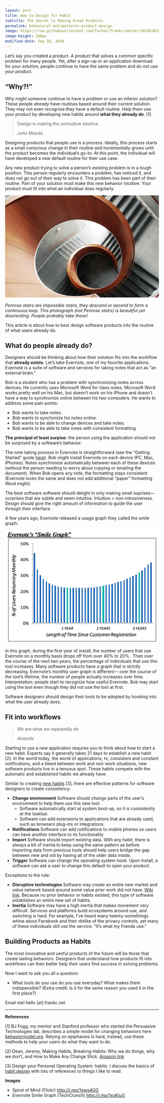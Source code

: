 ```yaml
---
layout: post
title: How to Design for Habit
subtitle: The Secret to Making Great Products
permalink: behavioral-antipatterns-product-design
image: https://raw.githubusercontent.com/fxchen/frankc/master/2014%20July/spiral.jpg
image-height: 160px
modified-date: Sep 16, 2018
---
```

Let’s say you created a product. A product that solves a common specific problem for many people. Yet, after a sign-up or an application download for your solution, people continue to have the same problem and <em>do not use your product</em>.
<h2 id="why">“Why?!”</h2>
Why might someone continue to have a problem or use an inferior solution? These people <em>already</em> have routines based around their current solution. They may not even recognize they have a default routine. Help them use your product by developing new habits around <strong>what they already do</strong>. [1]
<blockquote>Design is making the unintuitive intuitive.

<em>John Maeda</em></blockquote>
Designing products that people use is a process. Ideally, this process starts as a small conscious change in their routine and incrementally grows until the product becomes the individual’s go-to. At this point, the individual will have developed a new default <em>routine</em> for their use case.

Any new product trying to solve a person’s existing problem is in a tough position. This person regularly encounters a problem, has noticed it, and does not go out of their way to solve it. This problem has been part of their routine. Part of your solution must make this new behavior intuitive. Your product <em>must</em> fit into what an individual does regularly.

<img src="https://raw.githubusercontent.com/fxchen/frankc/master/2014%20July/spiral.jpg" alt="Penrose stairs are impossible stairs, they descend or ascend to form a continuous loop. This photograph (not Penrose stairs) is beautiful yet disorienting. People probably take these!" />

<em>Penrose stairs are impossible stairs, they descend or ascend to form a continuous loop. This photograph (not Penrose stairs) is beautiful yet disorienting. People probably take these!</em>

This article is about how to best design software products into the routine of what users already do.
<h2 id="whatdopeoplealreadydo">What do people already do?</h2>
Designers should be thinking about how their solution fits into the workflow that <strong>already exists</strong>. Let’s take Evernote, one of my favorite applications. Evernote is a suite of software and services for taking notes that act as “an external brain.”

Bob is a student who has a problem with synchronizing notes across devices. He currently uses Microsoft Word for class notes. Microsoft Word works pretty well on his Mac, but doesn’t work on his iPhone and doesn’t have a way to synchronize online between his two computers. He wants to address some pain points:
<ul>
  <li>Bob wants to take notes.</li>
  <li>Bob wants to synchonize his notes online.</li>
  <li>Bob wants to be able to change devices and take notes.</li>
  <li>Bob wants to be able to take notes with consistent formatting.</li>
</ul>
<strong>The principal of least surpise:</strong> the person using the application should not be surprised by a software’s behavior.

The note taking process in Evernote is straightforward (see the “Getting Started” guide <a href="https://evernote.com/getting_started">here</a>). Bob might install Evernote on each device (PC, Mac, iPhones). Notes synchronize automatically between each of these devices (without the person needing to worry about copying or emailing the document). When Bob opens any note, the formatting stays consistent (Evernote looks the same and does not add additional “paper” formatting Word might).

The best software software should delight in only making small suprises— surprises that are subtle and seem <em>intuitive</em>. Intuition = non-intrusiveness. Design should give the right amount of information to guide the user through their interface.

A few years ago, Evernote released a usage graph they called the smile graph:

<img src="https://raw.githubusercontent.com/fxchen/frankc/master/2014%20July/evernote-smile-graph.png" alt="Evernote Smile Graph" />

In this graph, during the first year of install, the number of users that use Evernote on a monthly basis drops off from over 40% to 20% . Then over the course of the next two years, the percentage of individuals that use this tool increases. Many software products have a graph that is strictly decreasing. Evernote’s monthly user graph is different— over the course of the tool’s lifetime, the number of people actually increases over time. Interpretation: people start to recognize how useful Evernote. Bob may start using the tool even though they did not use the tool at first.

Software designers should design their tools to be adopted by hooking into what the user already does.
<h2 id="fitintoworkflows">Fit into workflows</h2>
<blockquote>We are what we repeatedly do

<em>Aristotle</em></blockquote>
Starting to use a new application requires you to think about how to start a new habit. Experts say it generally takes 21 days to establish a new habit [2]. In the world today, the world of applications, tv, consistent and constant notifications, and a bleed between work and non-work situations, new software products live in a tenuous spot. These habits compete with the automatic and established habits we already have.

Similar to creating <a href="http://j.mp/1tnMQNv">new habits</a> [3], there are effective patterns for software designers to create consistency:
<ul>
  <li><strong>Change environment</strong> Software should change parts of the user’s environment to help them use this new tool.
<ul>
  <li>Software automatically start at system boot-up, so it is consistently at the taskbar.</li>
  <li>Software can add extensions to applications that are already used, such as browsers plug-ins or integrations.</li>
</ul>
</li>
  <li><strong>Notifications</strong> Software can add notifications to mobile phones so users can have another interface to its functionality</li>
  <li><strong>Import</strong> Software should import existing data. With any habit, there is always a bit of inertia to keep using the same pattern as before. Importing data from previous tools should help users bridge the gap between new and old by having all of the older data inside.</li>
  <li><strong>Trigger</strong> Software can change the operating system hook. Upon install, a software can ask a user to change this default to open your product.</li>
</ul>
Exceptions to the rule:
<ul>
  <li><strong>Disruptive technologies</strong> Software may create an entire new market and value network based around some value prior work did not have. <a href="http://j.mp/1tnQwyO">Wiki link</a>. Because no prior behavior or habits existed, this type of software establishes an entire new set of habits.</li>
  <li><strong>Inertia</strong> Software may have a high inertia that makes movement very difficult. Services and platforms build ecosystems around use, and switching is hard. For example, I’ve heard many twenty-somethings whine about Facebook and their dislike of the privacy controls, yet many of these individuals still use the service. “It’s what my friends use.”</li>
</ul>
<h2 id="buildingproductsashabits">Building Products as Habits</h2>
The most innovative and useful products of the future will be those that create lasting behaviors. Designers that understand how products fit into workflows can then better help their users find success in solving problems.

Now I want to ask you all a question:
<ul>
  <li>What tools do you use do you use everyday? What makes them indispensible? (Extra credit: Is it for the same reason you used it in the first place?)</li>
</ul>

Email me! hello [at] frankc.net

<hr />

<strong>References</strong>

[1] BJ Fogg, my mentor and Stanford professor who started the Persuasive Technologies lab, describes a simple model for changing behaviors here <a href="http://j.mp/1zqTGCt">behaviormodel.org</a>. Relying on epiphanies is hard, instead, use these methods to help your users do what they want to do.

[2] Dean, Jeremy, Making Habits, Breaking Habits: Why we do things, why we don’t, and How to Make Any Change Stick. <a href="http://j.mp/UIESiN">Amazon link</a>

[3] Design your Personal Operating System: habits. I discuss the basics of <a href="http://j.mp/1tnMQNv">habit design</a> with lots of references to things I like to read.

<strong>Images</strong>
<ul>
  <li>Spiral of Mind (Flickr) <a href="http://j.mp/1gws4GG">http://j.mp/1gws4GG</a></li>
  <li>Evernote Smile Graph (TechCrunch) <a href="http://j.mp/1xuKiuG">http://j.mp/1xuKiuG</a></li>
</ul>

<figure><img src="https://ga-beacon.appspot.com/UA-36961797-1/sheets/2014-july-design-for-habit" alt="" width="0" height="0" /></figure>
